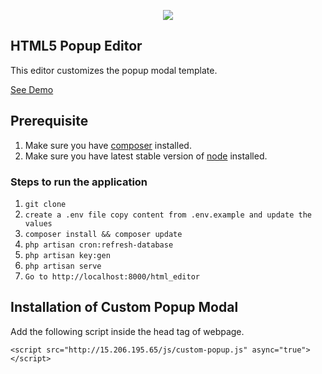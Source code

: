 <p align="center"><img src="https://laravel.com/assets/img/components/logo-laravel.svg"></p>

## HTML5 Popup Editor

This editor customizes the popup modal template.

[See Demo](http://15.206.195.65/html5_editor)

## Prerequisite

1. Make sure you have [composer](https://getcomposer.org/download/) installed.
2. Make sure you have latest stable version of [node](https://nodejs.org/en/download/) installed.

### Steps to run the application

1. `git clone`
2. `create a .env file copy content from .env.example and update the values`
3. `composer install && composer update`
4. `php artisan cron:refresh-database`
5. `php artisan key:gen`
6. `php artisan serve`
7. `Go to http://localhost:8000/html_editor`


## Installation of Custom Popup Modal

Add the following script inside the head tag of webpage.

```    
<script src="http://15.206.195.65/js/custom-popup.js" async="true"></script>

```


